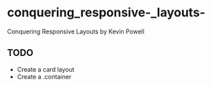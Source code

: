 # conquering_responsive-_layouts-
Conquering Responsive Layouts by Kevin Powell

## TODO
- Create a card layout
- Create a .container
